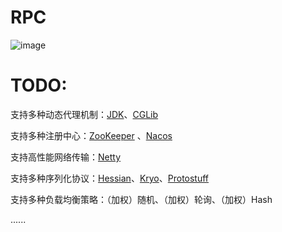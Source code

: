 # RPC

![image](https://github.com/user-attachments/assets/32b89a42-6fc4-4d57-a7a0-3404209a398b)


# TODO:

支持多种动态代理机制：[JDK](https://github.com/openjdk/jdk.git)、[CGLib](https://github.com/cglib/cglib.git)

支持多种注册中心：[ZooKeeper](https://github.com/apache/zookeeper.git) 、[Nacos](https://github.com/alibaba/nacos.git)

支持高性能网络传输：[Netty](https://github.com/netty/netty.git)

支持多种序列化协议：[Hessian](http://hessian.caucho.com/)、[Kryo](https://github.com/EsotericSoftware/kryo.git)、[Protostuff](https://github.com/protostuff/protostuff.git)

支持多种负载均衡策略：（加权）随机、（加权）轮询、（加权）Hash

......

